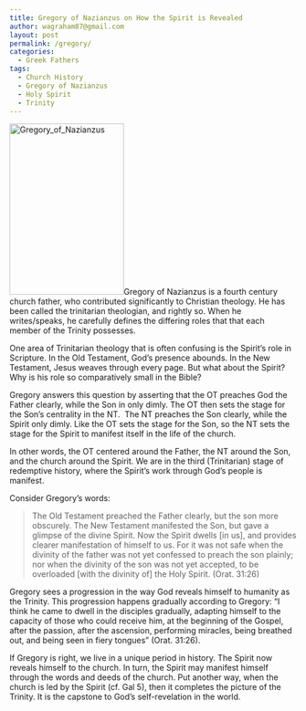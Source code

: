 ```yaml
---
title: Gregory of Nazianzus on How the Spirit is Revealed
author: wagraham87@gmail.com
layout: post
permalink: /gregory/
categories:
  - Greek Fathers
tags:
  - Church History
  - Gregory of Nazianzus
  - Holy Spirit
  - Trinity
---
```

[<img class="alignright size-medium wp-image-210" src="http://www.wyattgraham.com/wp-content/uploads/2014/04/Gregory_of_Nazianzus-200x300.jpg" alt="Gregory_of_Nazianzus" width="200" height="300" />][1]Gregory of Nazianzus is a fourth century church father, who contributed significantly to Christian theology. He has been called the trinitarian theologian, and rightly so. When he writes/speaks, he carefully defines the differing roles that that each member of the Trinity possesses.

One area of Trinitarian theology that is often confusing is the Spirit&#8217;s role in Scripture. In the Old Testament, God&#8217;s presence abounds. In the New Testament, Jesus weaves through every page. But what about the Spirit? Why is his role so comparatively small in the Bible?<!--more-->

Gregory answers this question by asserting that the OT preaches God the Father clearly, while the Son in only dimly. The OT then sets the stage for the Son&#8217;s centrality in the NT.  The NT preaches the Son clearly, while the Spirit only dimly. Like the OT sets the stage for the Son, so the NT sets the stage for the Spirit to manifest itself in the life of the church.

In other words, the OT centered around the Father, the NT around the Son, and the church around the Spirit. We are in the third (Trinitarian) stage of redemptive history, where the Spirit&#8217;s work through God&#8217;s people is manifest.

Consider Gregory&#8217;s words:

> The Old Testament preached the Father clearly, but the son more obscurely. The New Testament manifested the Son, but gave a glimpse of the divine Spirit. Now the Spirit dwells [in us], and provides clearer manifestation of himself to us. For it was not safe when the divinity of the father was not yet confessed to preach the son plainly; nor when the divinity of the son was not yet accepted, to be overloaded [with the divinity of] the Holy Spirit. (Orat. 31:26)

Gregory sees a progression in the way God reveals himself to humanity as the Trinity. This progression happens gradually according to Gregory: &#8220;I think he came to dwell in the disciples gradually, adapting himself to the capacity of those who could receive him, at the beginning of the Gospel, after the passion, after the ascension, performing miracles, being breathed out, and being seen in fiery tongues&#8221; (Orat. 31:26).

If Gregory is right, we live in a unique period in history. The Spirit now reveals himself to the church. In turn, the Spirit may manifest himself through the words and deeds of the church. Put another way, when the church is led by the Spirit (cf. Gal 5), then it completes the picture of the Trinity. It is the capstone to God&#8217;s self-revelation in the world.

&nbsp;

&nbsp;

 [1]: http://www.wyattgraham.com/wp-content/uploads/2014/04/Gregory_of_Nazianzus.jpg
